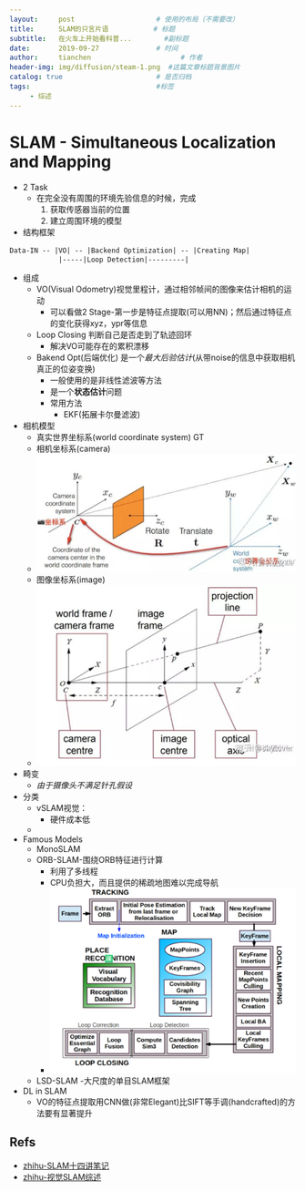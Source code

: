 ```yaml
---
layout:     post                    # 使用的布局（不需要改）
title:      SLAM的只言片语           # 标题 
subtitle:   在火车上开始看科普...        #副标题
date:       2019-09-27              # 时间
author:     tianchen                      # 作者
header-img: img/diffusion/steam-1.png  #这篇文章标题背景图片  
catalog: true                       # 是否归档
tags:                               #标签
     - 综述
---
```

# SLAM -  Simultaneous Localization and Mapping
* 2 Task
    * 在完全没有周围的环境先验信息的时候，完成
        1. 获取传感器当前的位置
        2. 建立周围环境的模型
* 结构框架
```
Data-IN -- |VO| -- |Backend Optimization| -- |Creating Map|
            |-----|Loop Detection|---------|
```
* 组成
    * VO(Visual Odometry)视觉里程计，通过相邻帧间的图像来估计相机的运动
        * 可以看做2 Stage-第一步是特征点提取(可以用NN)；然后通过特征点的变化获得xyz，ypr等信息
    * Loop Closing 判断自己是否走到了轨迹回环
        * 解决VO可能存在的累积漂移
    * Bakend Opt(后端优化) 是一个*最大后验估计*(从带noise的信息中获取相机真正的位姿变换)
        * 一般使用的是非线性滤波等方法
        * 是一个**状态估计**问题
        * 常用方法
            - EKF(拓展卡尔曼滤波)
* 相机模型
    * 真实世界坐标系(world coordinate system) GT
    * 相机坐标系(camera) 
    * ![](https://github.com/A-suozhang/MyPicBed/raw/master/img/20190927101016.png)
    * 图像坐标系(image)
    * ![](https://github.com/A-suozhang/MyPicBed/raw/master/img/20190927101446.png)
* 畸变
    * *由于摄像头不满足针孔假设*
* 分类
    * vSLAM视觉： 
        * 硬件成本低
    * 
* Famous Models
    * MonoSLAM
    * ORB-SLAM-围绕ORB特征进行计算
        - 利用了多线程
        - CPU负担大，而且提供的稀疏地图难以完成导航
        * ![](https://github.com/A-suozhang/MyPicBed/raw/master/img/20190927102243.png)
    * LSD-SLAM -大尺度的单目SLAM框架
* DL in SLAM
    * VO的特征点提取用CNN做(非常Elegant)比SIFT等手调(handcrafted)的方法要有显著提升

## Refs
* [zhihu-SLAM十四讲笔记](https://zhuanlan.zhihu.com/p/75366449)
* [zhihu-视觉SLAM综述](https://zhuanlan.zhihu.com/p/53836358)
